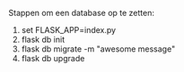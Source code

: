 Stappen om een database op te zetten:

<ol>
    <li>set FLASK_APP=index.py</li>
    <li>flask db init</li>
    <li>flask db migrate -m "awesome message"</li>
    <li>flask db upgrade</li>
</ol>